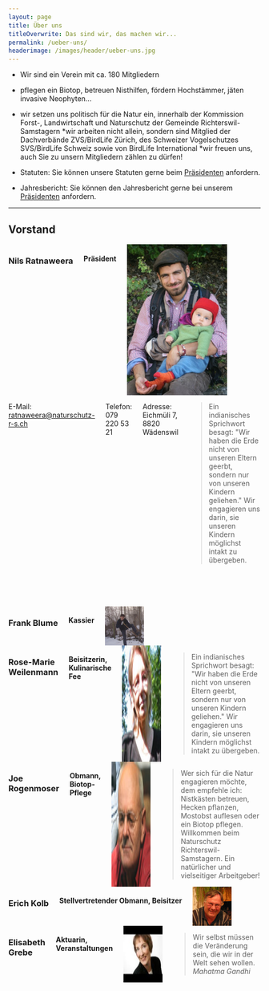 ```yaml
---
layout: page
title: Über uns
titleOverwrite: Das sind wir, das machen wir...
permalink: /ueber-uns/
headerimage: /images/header/ueber-uns.jpg
---
```


* Wir sind ein Verein mit ca. 180 Mitgliedern
* pflegen ein Biotop, betreuen Nisthilfen, fördern Hochstämmer, jäten invasive Neophyten...
* wir setzen uns politisch für die Natur ein, innerhalb der Kommission Forst-, Landwirtschaft und Naturschutz der Gemeinde Richterswil-Samstagern
*wir arbeiten nicht allein, sondern sind Mitglied der Dachverbände ZVS/BirdLife Zürich, des Schweizer Vogelschutzes SVS/BirdLife Schweiz sowie von BirdLife International
*wir freuen uns, auch Sie zu unsern Mitgliedern zählen zu dürfen!

* Statuten: Sie können unsere Statuten gerne beim [Präsidenten][praesident-email] anfordern.
* Jahresbericht: Sie können den Jahresbericht gerne bei unserem [Präsidenten][praesident-email] anfordern.

<hr>

## Vorstand

<div class="row" style="margin-bottom:70px;">
  <div class="large-6 columns">
    <h3>Nils Ratnaweera</h3>
    <h4>Präsident</h4>
    <img width="200" src="/images/ueber-uns/nils-ratnaweera.jpg" />
  </div>
  <div class="large-6 columns">
    <p>E-Mail: <a href="ratnaweera@naturschutz-r-s.ch">ratnaweera@naturschutz-r-s.ch</a></p>
    <p>Telefon: 079 220 53 21</p>
    <p>Adresse: Eichmüli 7, 8820 Wädenswil</p>
    <blockquote>
      Ein indianisches Sprichwort besagt: "Wir haben die Erde nicht von unseren Eltern geerbt, sondern nur von unseren Kindern geliehen." Wir engagieren uns darin, sie unseren Kindern möglichst intakt zu übergeben.
    </blockquote>
  </div>
</div>


<div class="row">
  <div class="large-4 columns">
    <h3>Frank Blume</h3>
    <h4>Kassier</h4>
    <img width="78" src="/images/ueber-uns/frank-blume.jpg" />
  </div>
  <div class="large-4 columns">
    <h3>Rose-Marie Weilenmann</h3>
    <h4>Beisitzerin, Kulinarische Fee</h4>
    <img width="78" src="/images/ueber-uns/rosemarie-weilenmann.jpg" />
        <blockquote>
          Ein indianisches Sprichwort besagt: "Wir haben die Erde nicht von unseren Eltern geerbt, sondern nur von unseren Kindern geliehen." Wir engagieren uns darin, sie unseren Kindern möglichst intakt zu übergeben.
        </blockquote>
  </div>
    <div class="large-4 columns">
      <h3>Joe Rogenmoser</h3>
      <h4>Obmann, Biotop-Pflege</h4>
      <img width="78" src="/images/ueber-uns/joe-rogenmoser.jpg" />
          <blockquote>
            Wer sich für die Natur engagieren möchte, dem empfehle ich: Nistkästen betreuen, Hecken pflanzen, Mostobst auflesen oder ein Biotop pflegen. Willkommen beim Naturschutz Richterswil-Samstagern. Ein natürlicher und vielseitiger Arbeitgeber!
          </blockquote>
    </div>
</div>

<div class="row">
  <div class="large-6 columns">
    <h3>Erich Kolb</h3>
    <h4>Stellvertretender Obmann, Beisitzer </h4>
    <img width="78" src="/images/ueber-uns/erich-kolb.jpg" />
  </div>
  <div class="large-6 columns">
    <h3>Elisabeth Grebe</h3>
    <h4>Aktuarin, Veranstaltungen</h4>
    <img width="78" src="/images/ueber-uns/elisabeth-grebe.jpg" />
        <blockquote>
          Wir selbst müssen die Veränderung sein, die wir in der Welt sehen wollen.
          <cite>Mahatma Gandhi</cite>
        </blockquote>
  </div>
</div>

[praesident-email]: mailto:ratnaweera@naturschutz-r-s.ch